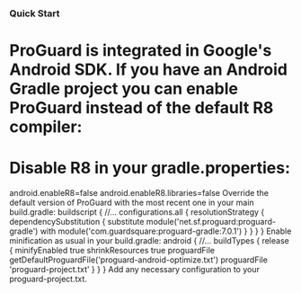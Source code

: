 ### Quick Start
# ProGuard is integrated in Google's Android SDK. If you have an Android Gradle project you can enable ProGuard instead of the default R8 compiler:

# Disable R8 in your gradle.properties:
  android.enableR8=false
    android.enableR8.libraries=false
Override the default version of ProGuard with the most recent one in your main build.gradle:
buildscript {
    //...
    configurations.all {
        resolutionStrategy {
            dependencySubstitution {
                substitute module('net.sf.proguard:proguard-gradle') with module('com.guardsquare:proguard-gradle:7.0.1')
            }
        }
    }
}
Enable minification as usual in your build.gradle:
android {
    //...
    buildTypes {
        release {
            minifyEnabled   true
            shrinkResources true
            proguardFile getDefaultProguardFile('proguard-android-optimize.txt')
            proguardFile 'proguard-project.txt'
        }
    }
}
Add any necessary configuration to your proguard-project.txt.

